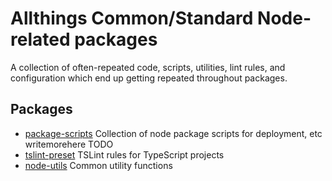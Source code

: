 # Allthings Common/Standard Node-related packages

A collection of often-repeated code, scripts, utilities, lint rules, and configuration which end up getting repeated throughout packages.

## Packages

* [package-scripts](/packages/package-scripts)
  Collection of node package scripts for deployment, etc writemorehere TODO
* [tslint-preset](/packages/tslint-preset)
  TSLint rules for TypeScript projects
* [node-utils](/packages/node-utils)
  Common utility functions
